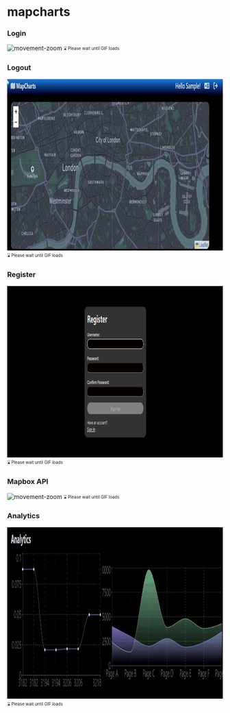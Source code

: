 # mapcharts

### Login
<img src="https://github.com/trial-pyth/mapcharts/blob/main/gif/login.gif?raw=true" alt="movement-zoom" width=900 height=400/>
<sub><sup>⌛ Please wait until GIF loads</sup></sub>

### Logout
<img src="https://github.com/trial-pyth/mapcharts/blob/main/gif/logout.gif?raw=true" alt="movement-zoom" width=900 height=400/>
<sub><sup>⌛ Please wait until GIF loads</sup></sub>

### Register
<img src="https://github.com/trial-pyth/mapcharts/blob/main/gif/register.gif?raw=true" alt="movement-zoom" width=900 height=400/>
<sub><sup>⌛ Please wait until GIF loads</sup></sub>

### Mapbox API
<img src="https://github.com/trial-pyth/mapcharts/blob/main/gif/map-location.gif?raw=true" alt="movement-zoom" width=900 height=400/>
<sub><sup>⌛ Please wait until GIF loads</sup></sub>


### Analytics
<img src="https://github.com/trial-pyth/mapcharts/blob/main/gif/real-time.gif?raw=true" alt="movement-zoom" width=900 height=400/>
<sub><sup>⌛ Please wait until GIF loads</sup></sub>
